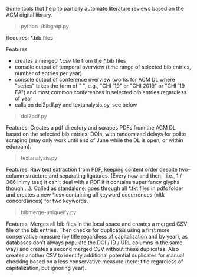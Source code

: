 Some tools that help to partially automate literature reviews based on the ACM digital library.

> python ./bibgrep.py

Requires: *.bib files 


Features 
- creates a merged *.csv file from the *.bib files
- console output of temporal overview (time range of selected bib entries, number of entries per year)
- console output of conference overview (works for ACM DL where "series" takes the form of "<CONFERENCE> <YEAR> <OPTIONAL ADDITION>", e.g., "CHI ´19" or "CHI 2019" or "CHI `19 EA") and most common conferences in selected bib entries regardless of year
- calls on doi2pdf.py and textanalysis.py, see below

> doi2pdf.py

Features:
Creates a pdf directory and scrapes PDFs from the ACM DL based on the selected bib entries' DOIs, with randomized delays for polite scraping (may only work until end of June while the DL is open, or within eduroam).

> textanalysis.py

Features:
Raw text extraction from PDF, keeping content order despite two-column structure and separating ligatures. (Every now and then - i.e., 1 / 366 in my test) it can't deal with a PDF if it contains super fancy glyphs though ...).
Called as standalone: goes through all *.txt files in pdfs folder and creates a new *.csv containing all keyword occurrences (nltk concordances) for two keywords. 

> bibmerge-uniqueify.py

Features:
Merges all bib files in the local space and creates a merged CSV file of the bib entries. Then checks for duplicates using a first more conservative measure (by title regardless of capitalization and by year), as databases don't always populate the DOI / ID / URL columns in the same way) and creates a second merged CSV without these duplicates. Also creates another CSV to identify additional potential duplicates for manual checking based on a less conservative measure (here: title regardless of capitalization, but ignoring year).
